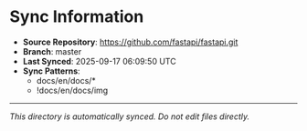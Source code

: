 # Sync Information

- **Source Repository**: https://github.com/fastapi/fastapi.git
- **Branch**: master
- **Last Synced**: 2025-09-17 06:09:50 UTC
- **Sync Patterns**:
  - docs/en/docs/*
  - !docs/en/docs/img

---
*This directory is automatically synced. Do not edit files directly.*
